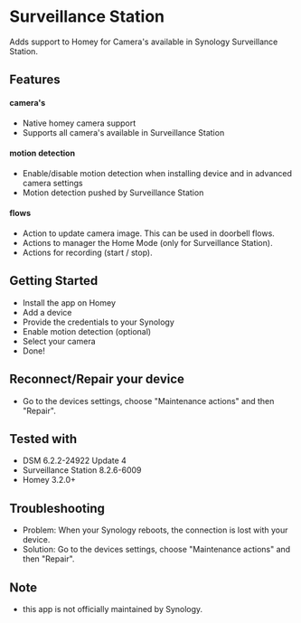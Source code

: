# Surveillance Station

Adds support to Homey for Camera's available in Synology Surveillance Station.

## Features

#### camera's
* Native homey camera support
* Supports all camera's available in Surveillance Station

#### motion detection
* Enable/disable motion detection when installing device and in advanced camera settings
* Motion detection pushed by Surveillance Station

#### flows
* Action to update camera image. This can be used in doorbell flows.
* Actions to manager the Home Mode (only for Surveillance Station).
* Actions for recording (start / stop).

## Getting Started
* Install the app on Homey
* Add a device
* Provide the credentials to your Synology
* Enable motion detection (optional)
* Select your camera
* Done!

## Reconnect/Repair your device
* Go to the devices settings, choose "Maintenance actions" and then "Repair".

## Tested with
* DSM 6.2.2-24922 Update 4
* Surveillance Station 8.2.6-6009
* Homey 3.2.0+

## Troubleshooting
* Problem: When your Synology reboots, the connection is lost with your device.
* Solution: Go to the devices settings, choose "Maintenance actions" and then "Repair".

## Note
* this app is not officially maintained by Synology.
